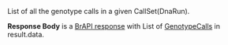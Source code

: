 
List of all the genotype calls in a given CallSet(DnaRun).

**Response Body** is a [BrAPI response](#brapilistresponsetemplate) with List of [GenotypeCalls](#genotypecallsresourceexample) in result.data.


